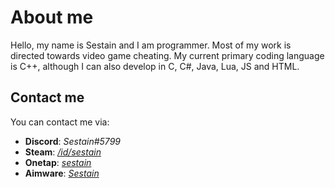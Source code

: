 # About me

Hello, my name is Sestain and I am programmer. Most of my work is directed towards video game cheating. My current primary coding language is C++, although I can also develop in C, C#, Java, Lua, JS and HTML.

## Contact me

You can contact me via:

- **Discord**: *Sestain#5799*
- **Steam**: *[/id/sestain](https://steamcommunity.com/id/sestain/)*
- **Onetap**: *[sestain](https://www.onetap.com/members/sestain.1702/)*
- **Aimware**: *[Sestain](https://aimware.net/forum/user/219942/)*
